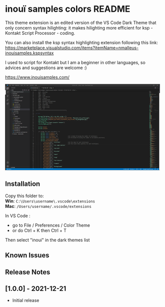 # inouï samples colors README

This theme extension is an edited version of the VS Code Dark Theme that only concern syntax hilighting: it makes hilighting more efficient for ksp - Kontakt Script Processor - coding.  
    
You can also install the ksp syntax highlighting extension following this link:  
https://marketplace.visualstudio.com/items?itemName=nmalleus-inouisamples.kspsyntax  
  
I used to script for Kontakt but I am a beginner in other languages, so advices and suggestions are welcome :)  
  
https://www.inouisamples.com/

![Image](https://raw.githubusercontent.com/nmalleus/ksp/master/resources/inoui%20KSP%20example.png)

## Installation

Copy this folder to:  
__Win__: `C:\Users\username\.vscode\extensions`  
__Mac__: `/Users/username/.vscode/extensions`  
  
In VS Code :
 - go to File / Preferences / Color Theme
 - or do Ctrl + K then Ctrl + T  

Then select "inoui" in the dark themes list

## Known Issues

## Release Notes

## [1.0.0] - 2021-12-21
- Initial release